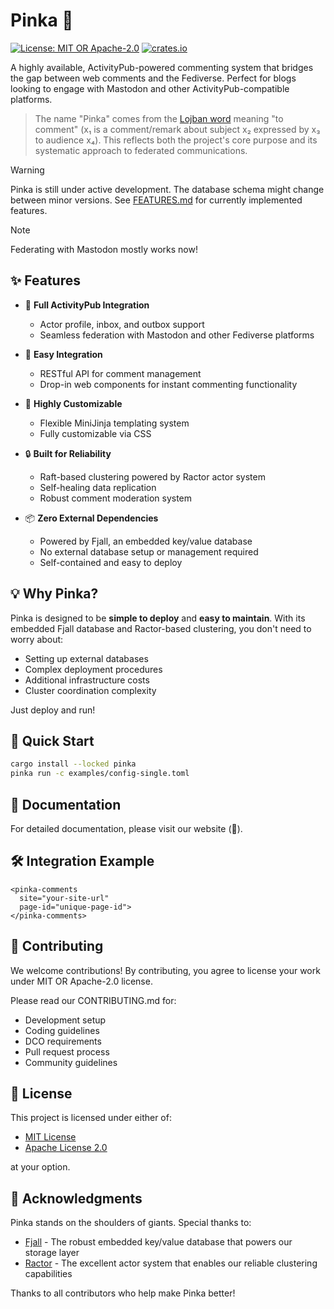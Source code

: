 # Pinka 🦋

[![License: MIT OR Apache-2.0](https://img.shields.io/badge/License-MIT%20OR%20Apache--2.0-blue.svg)](LICENSE)
[![crates.io](https://img.shields.io/crates/v/pinka.svg)](crates.io/crates/pinka)

A highly available, ActivityPub-powered commenting system that bridges the gap
between web comments and the Fediverse. Perfect for blogs looking to engage with
Mastodon and other ActivityPub-compatible platforms.

> The name "Pinka" comes from the [Lojban
> word](https://en.wiktionary.org/wiki/Appendix:Lojban/pinka) meaning "to
> comment" (x₁ is a comment/remark about subject x₂ expressed by x₃ to audience
> x₄). This reflects both the project's core purpose and its systematic approach
> to federated communications.

> [!WARNING]
> Pinka is still under active development. The database schema might change between
> minor versions. See [FEATURES.md](FEATURES.md) for currently implemented features.

> [!NOTE]
> Federating with Mastodon mostly works now!

## ✨ Features

- 🔄 **Full ActivityPub Integration**
  - Actor profile, inbox, and outbox support
  - Seamless federation with Mastodon and other Fediverse platforms

- 🎯 **Easy Integration**
  - RESTful API for comment management
  - Drop-in web components for instant commenting functionality

- 🎨 **Highly Customizable**
  - Flexible MiniJinja templating system
  - Fully customizable via CSS

- 🔒 **Built for Reliability**
  - Raft-based clustering powered by Ractor actor system
  - Self-healing data replication
  - Robust comment moderation system

- 📦 **Zero External Dependencies**
  - Powered by Fjall, an embedded key/value database
  - No external database setup or management required
  - Self-contained and easy to deploy

## 💡 Why Pinka?

Pinka is designed to be **simple to deploy** and **easy to maintain**. With its embedded Fjall database and Ractor-based clustering, you don't need to worry about:
- Setting up external databases
- Complex deployment procedures
- Additional infrastructure costs
- Cluster coordination complexity

Just deploy and run!

## 🚀 Quick Start

```bash
cargo install --locked pinka
pinka run -c examples/config-single.toml
```

## 📖 Documentation

For detailed documentation, please visit our website (🚧).

## 🛠️ Integration Example

```
<pinka-comments
  site="your-site-url"
  page-id="unique-page-id">
</pinka-comments>
```

## 🤝 Contributing

We welcome contributions! By contributing, you agree to license your work under MIT OR Apache-2.0 license.

Please read our CONTRIBUTING.md for:
- Development setup
- Coding guidelines
- DCO requirements
- Pull request process
- Community guidelines

## 📜 License

This project is licensed under either of:

* [MIT License]()
* [Apache License 2.0]()

at your option.

## 🌟 Acknowledgments

Pinka stands on the shoulders of giants. Special thanks to:

* [Fjall](https://github.com/fjall-rs/fjall) - The robust embedded key/value database that powers our storage layer
* [Ractor](https://github.com/slawlor/ractor) - The excellent actor system that enables our reliable clustering capabilities

Thanks to all contributors who help make Pinka better!
